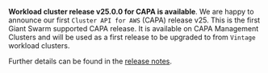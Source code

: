 **Workload cluster release v25.0.0 for CAPA is available**. We are happy to announce our first `Cluster API for AWS` (CAPA) release v25. This is the first Giant Swarm supported CAPA release. It is available on CAPA Management Clusters and will be used as a first release to be upgraded to from `Vintage` workload clusters.

Further details can be found in the [release notes](https://docs.giantswarm.io/changes/workload-cluster-releases-aws/releases/aws-v20.1.1/).
